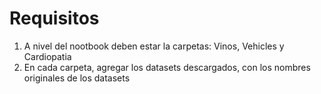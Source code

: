 # Requisitos
1. A nivel del nootbook deben estar la carpetas: Vinos, Vehicles y Cardiopatia
2. En cada carpeta, agregar los datasets descargados, con los nombres originales de los datasets
